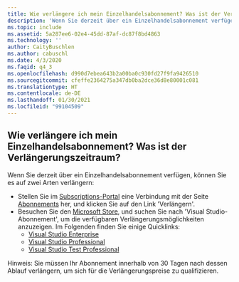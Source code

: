 ```yaml
---
title: Wie verlängere ich mein Einzelhandelsabonnement? Was ist der Verlängerungszeitraum?
description: 'Wenn Sie derzeit über ein Einzelhandelsabonnement verfügen, können Sie es auf zwei Arten verlängern: Stellen Sie eine Verbindung mit https://my.visualstudio.com/subscriptions her, und klicken Sie...'
ms.topic: include
ms.assetid: 5a287ee6-02e4-45dd-87af-dc87f8bd4863
ms.technology: ''
author: CaityBuschlen
ms.author: cabuschl
ms.date: 4/3/2020
ms.faqid: q4_3
ms.openlocfilehash: d990d7ebea643b2a00ba0c930fd27f9fa9426510
ms.sourcegitcommit: cfeffe2364275a347db0ba2dce36d8e80001c081
ms.translationtype: HT
ms.contentlocale: de-DE
ms.lasthandoff: 01/30/2021
ms.locfileid: "99104509"
---
```

## <a name="how-do-i-renew-my-retail-subscription-what-is-the-renewal-time-period"></a>Wie verlängere ich mein Einzelhandelsabonnement? Was ist der Verlängerungszeitraum?

Wenn Sie derzeit über ein Einzelhandelsabonnement verfügen, können Sie es auf zwei Arten verlängern:

- Stellen Sie im [Subscriptions-Portal](https://my.visualstudio.com/benefits) eine Verbindung mit der Seite [Abonnements](https://my.visualstudio.com/Subscriptions) her, und klicken Sie auf den Link \'Verlängern\'.
- Besuchen Sie den [Microsoft Store](https://www.microsoft.com/store/b/home?rtc=1), und suchen Sie nach \'Visual Studio-Abonnement\', um die verfügbaren Verlängerungsmöglichkeiten anzuzeigen. Im Folgenden finden Sie einige Quicklinks:
  - [Visual Studio Enterprise](https://www.microsoft.com/p/visual-studio-enterprise-subscription/dg7gmgf0dst4?activetab=pivot%3aoverviewtab)
  - [Visual Studio Professional](https://www.microsoft.com/p/visual-studio-professional-subscription/dg7gmgf0dst3?activetab=pivot%3aoverviewtab)
  - [Visual Studio Test Professional](https://www.microsoft.com/p/visual-studio-test-professional-subscription/dg7gmgf0dst6?activetab=pivot%3aoverviewtab)

Hinweis: Sie müssen Ihr Abonnement innerhalb von 30 Tagen nach dessen Ablauf verlängern, um sich für die Verlängerungspreise zu qualifizieren.
